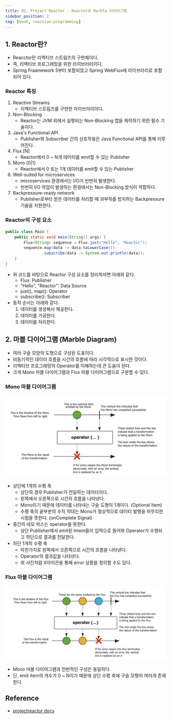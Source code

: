 ```yaml
---
title: 02. Project Reactor - Reactor와 Marble 다이어그램
sidebar_position: 2
tag: [book, reactive-programming]
---
```

## 1. Reactor란?
- Reacctor란 리액티브 스트림즈의 구현체이다.
- 즉, 리액티브 프로그래밍을 위한 라이브러리이다.
- Spring Fraamework 5부터 포함되었고 Spring WebFlux에 라이브러리로 포함되어 있다.


### Reactor 특징
1. Reactive  Streams
   - 리액티브 스트림즈를 구현한 라이브러리이다.
2. Non-Blocking
   - Reactor는 JVM 위에서 실행되는 Non-Blocking 앱을 제작하기 위한 필수 기술이다.
3. Java's Functional API
   - Publisher와 Subscriber 간의 상호작용은 Java Functional API를 통해 이루어진다.
4. Flux [N]
    - Reactor에서 0 ~ N개 데이터를 emit할 수 있는 Publisher
5. Mono [0|1]
   - Reactor에서 0 또는 1개 데이터를 emit할 수 있는 Publisher
6. Well-suited for microservices
   - microservices 환경에서는 I/O가 빈번히 발생한다.
   - 빈번히 I/O 작업이 발생하는 환경에서는 Non-Blocking 방식이 적합하다.
7. Backpressure-ready network
   - Publisher로부터 받은 데이터를 처리할 때 과부하를 방지하는 Backpressure 기술을 지원한다.


### Reactor의 구성 요소
```java
public class Main {
    public static void main(String[] args) {
        Flux<String> sequence = Flux.just("Hello", "Reactor");
        sequence.map(data -> data.toLowerCase())
                .subscribe(data -> System.out.println(data));
    }
}
```
- 위 코드를 바탕으로 Reactor 구성 요소를 정리하자면 아래와 같다.
  - Flux: Publisher
  - "Hello", "Reactor": Data Source
  - just(), map(): Operator
  - subscribe(): Subscriber
- 동작 순서는 아래와 같다.
  1. 데이터를 생성해서 제공한다.
  2. 데이터를 가공한다.
  3. 데이터를 처리한다.

## 2. 마블 다이어그램 (Marble Diagram)
- 여러 구슬 모양의 도형으로 구성된 도표이다.
- 비동기적인 데이터 흐름을 시간의 흐름에 따라 시각적으로 표시한 것이다.
- 리액티브 프로그래밍의 Operator를 이해하는데 큰 도움이 된다.
- 크게 Mono 마블 다이어그램과 Flux 마블 다이어그램으로 구분할 수 있다.


### Mono 마블 다이어그램
![mono-marble-diagram.jpg](img/mono-marble-diagram.jpg)
- 상단에 1개의 수평 축
  - 상단의 경우 Publisher가 전달하는 데이터이다.
  - 왼쪽에서 오른쪽으로 시간의 흐름을 나타낸다.
  - Mono이기 때문에 데이터를 나타내는 구슬 도형이 1개이다. (Optional Item)
  - 수평 축의 끝부분의 수직 막대는 Mono가 정상적으로 데이터 발행을 마무리한 시점을 뜻한다. (onComplete Signal)
- 중간의 네모 박스는 operator를 뜻한다.
  - 상단 Publisher에서 emit된 Imem들이 입력으로 들어와 Operator가 수행되고 하단으로 결과를 전달한다.
- 하단 1개의 수평 축
  - 마찬가지로 왼쪽에서 오른쪽으로 시간의 흐름을 나타낸다.
  - Operator의 결과값을 나타낸다.
  - 위 사진처럼 X아이콘을 통해 error 상황을 정의할 수도 있다.
  
### Flux 마블 다이어그램
![flux-marble-diagram.jpg](img/flux-marble-diagram.jpg)
- Mono 마블 다이어그램과 전반적인 구성은 동일하다.
- 단, emit item의 개수가 0 ~ N이기 때문에 상단 수평 축에 구슬 모형이 여러개 존재한다.

## Reference
- [projectreactor docs](https://projectreactor.io/docs/core/release/reference/#howtoReadMarbles)